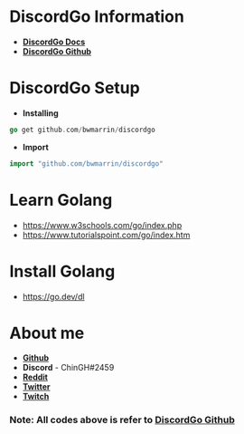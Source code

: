 # DiscordGo Information
- [**DiscordGo Docs**](https://pkg.go.dev/github.com/bwmarrin/discordgo)
- [**DiscordGo Github**](https://github.com/bwmarrin/discordgo)

# DiscordGo Setup
- **Installing**
```go
go get github.com/bwmarrin/discordgo
```
- **Import**
```go
import "github.com/bwmarrin/discordgo"
```

# Learn Golang
- https://www.w3schools.com/go/index.php
- https://www.tutorialspoint.com/go/index.htm

# Install Golang
- https://go.dev/dl

# About me
- [**Github**](https://github.com/chinghytb)
- **Discord** - ChinGH#2459
- [**Reddit**](https://www.reddit.com/user/ChinGH_BS)
- [**Twitter**](https://twitter.com/gh_chin)
- [**Twitch**](https://www.twitch.tv/chingh_yt)


### Note: All codes above is refer to [**DiscordGo Github**](https://github.com/bwmarrin/discordgo)
